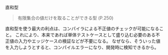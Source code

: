 
直和型

> 有限集合の値だけを取ることができる型 (P.250)

直和型を使う最大の利点は、コンパイラによる不正値のチェックが可能になること。
これにより、本来であれば単体テストケースとして盛り込む必要のある不正値の入力やエッジケースの検証などが不要になる。
なぜなら、そういった値を入力しようとすると、コンパイルエラーになり、開発時に検知できるから。


